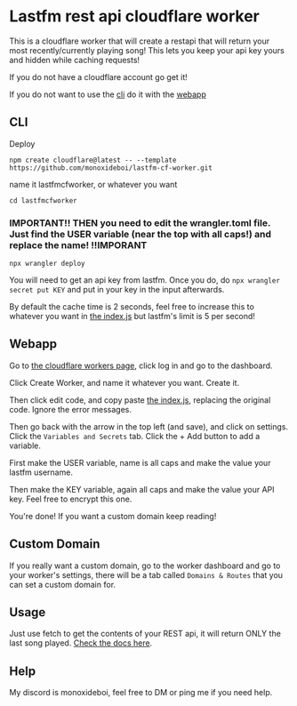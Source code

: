 # Lastfm rest api cloudflare worker

This is a cloudflare worker that will create a restapi that will return your most recently/currently playing song! This lets you keep your api key yours and hidden while caching requests!

If you do not have a cloudflare account go get it!

If you do not want to use the [cli](#CLI) do it with the [webapp](#webapp)

## CLI

Deploy
```
npm create cloudflare@latest -- --template https://github.com/monoxideboi/lastfm-cf-worker.git
```
name it lastfmcfworker, or whatever you want
```
cd lastfmcfworker
```
### IMPORTANT!! THEN you need to edit the wrangler.toml file. Just find the USER variable (near the top with all caps!) and replace the name! !!IMPORANT

```
npx wrangler deploy
```
You will need to get an api key from lastfm. Once you do, do
`npx wrangler secret put KEY`
and put in your key in the input afterwards.

By default the cache time is 2 seconds, feel free to increase this to whatever you want in [the index.js](./src/index.js) but lastfm's limit is 5 per second!

## Webapp

Go to [the cloudflare workers page](https://workers.cloudflare.com/), click log in and go to the dashboard.

Click Create Worker, and name it whatever you want. Create it.

Then click edit code, and copy paste [the index.js](./src/index.js), replacing the original code. Ignore the error messages.

Then go back with the arrow in the top left (and save), and click on settings. Click the `Variables and Secrets` tab. Click the + Add button to add a variable.

First make the USER variable, name is all caps and make the value your lastfm username.

Then make the KEY variable, again all caps and make the value your API key. Feel free to encrypt this one.

You're done! If you want a custom domain keep reading!

## Custom Domain

If you really want a custom domain, go to the worker dashboard and go to your worker's settings, there will be a tab called `Domains & Routes` that you can set a custom domain for.

## Usage
Just use fetch to get the contents of your REST api, it will return ONLY the last song played. [Check the docs here](https://www.last.fm/api/show/user.getRecentTracks).

## Help
My discord is monoxideboi, feel free to DM or ping me if you need help.
